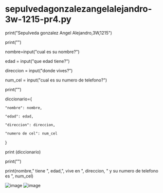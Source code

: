 # sepulvedagonzalezangelalejandro-3w-1215-pr4.py

print("Sepulveda gonzalez Angel Alejandro,3W,1215")

print("")

nombre=input("cual es su nombre?")

edad = input("que edad tiene?")

direccion = input("donde vives?")

num_cel = input("cual es su numero de telefono?")

print("")

diccionario={

    "nombre": nombre,
    
    "edad": edad,
    
    "direccion": direccion,
    
    "numero de cel": num_cel

}

print (diccionario)

print("")

print(nombre," tiene ", edad,", vive en ", direccion, " y su numero de telefono es ", num_cel)

![image](https://github.com/user-attachments/assets/ce31ff87-0000-4476-bdcf-5c5fe52b852b)
![image](https://github.com/user-attachments/assets/bec29a3e-4ccf-423b-9b51-f569785ef90b)
